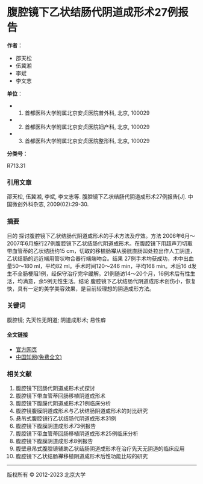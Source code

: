 # 腹腔镜下乙状结肠代阴道成形术27例报告

**作者**：

- 邵天松
- 伍冀湘
- 李斌
- 李文志

**单位**：

- 1. 首都医科大学附属北京安贞医院普外科, 北京, 100029
- 2. 首都医科大学附属北京安贞医院妇产科, 北京, 100029
- 3. 首都医科大学附属北京安贞医院整形科, 北京, 100029

**分类号**：

R713.31

### **引用文章**

邵天松, 伍冀湘, 李斌, 李文志等. 腹腔镜下乙状结肠代阴道成形术27例报告[J]. 中国微创外科杂志, 2009(02):29-30.

### **摘要**

目的 探讨腹腔镜下乙状结肠代阴道成形术的手术方法及疗效。方法 2006年6月～2007年6月施行27例腹腔镜下乙状结肠代阴道成形术。在腹腔镜下用超声刀切取带血管蒂的乙状结肠约15 cm，切取的移植肠襻从膀胱直肠凹处拉出作人工阴道，乙状结肠的远近端用管状吻合器行端端吻合。结果 27例手术均获成功，术中出血量50～180 ml，平均82 ml。手术时间120～246 min，平均168 min。术后16 d发生不全肠梗阻1例，经保守治疗完伞缓解。21例随访14～20个月，16例术后有性生活，均满意，余5例无性生活。结论 腹腔镜下乙状结肠代阴道成形术创伤小，恢复快，具有一定的美学美容效果，是目前较理想的阴道成形方法。

### **关键词**

腹腔镜; 先天性无阴道; 阴道成形术; 易性癖 

#### **全文链接**

- [官方网页](http://zgwcwk.paperopen.com/)  
- [中国知网(免费全文)](http://kns.cnki.net/KCMS/detail/detail.aspx?filename=ZWWK200902010&DBName=cjfqtotal&dbcode=cjfq)

### **相关文献**

1. 腹腔镜下回肠代阴道成形术式探讨
2. 腹腔镜下带血管蒂回肠移植阴道成形术
3. 腹腔镜下腹膜代阴道成形术21例临床分析
4. 腹腔镜腹膜阴道成形术与乙状结肠阴道成形术的对比研究
5. 悬吊式腹腔镜行乙状结肠代阴道成形术31例
6. 腹腔镜下腹膜阴道成形术73例报告
7. 腹腔镜下带血管蒂回肠移植阴道成形术25例临床分析
8. 腹腔镜下腹膜阴道成形术8例报告
9. 腹壁悬吊式腹腔镜辅助乙状结肠阴道成形术在治疗先天无阴道的临床应用
10. 腹腔镜下乙状结肠襻移植阴道成形术后性功能比较的研究 

--- 

版权所有 © 2012-2023 北京大学 
